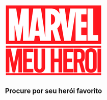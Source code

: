 <h1 align='center'>
    <img src='./assets/img/marvel-meu-hero.png'>
</h1>

<h2 align='center' font-weight=bold> Procure por seu herói favorito</h2>
